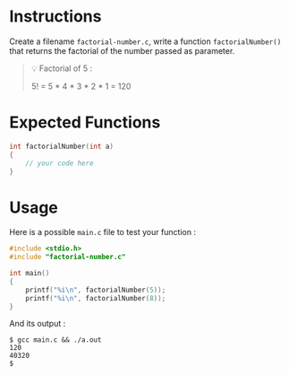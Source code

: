# Instructions

Create a filename `factorial-number.c`, write a function `factorialNumber()` that returns the factorial of the number passed as parameter.

> 💡 Factorial of 5 :
>
> 5! = 5 \* 4 \* 3 \* 2 \* 1 = 120

# Expected Functions

```C
int factorialNumber(int a)
{
    // your code here
}
```

# Usage

Here is a possible `main.c` file to test your function :

```C
#include <stdio.h>
#include "factorial-number.c"

int main()
{
    printf("%i\n", factorialNumber(5));
    printf("%i\n", factorialNumber(8));
}
```

And its output :

```
$ gcc main.c && ./a.out
120
40320
$
```
